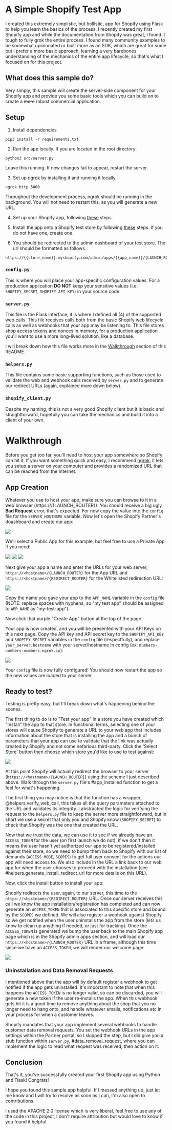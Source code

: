 # A Simple Shopify Test App

I created this extremely simplistic, but hollistic, app for Shopify using Flask to help you learn the basics of the process. I recently created my first Shopify app and while the documentation from Shopify was great, I found it tough to fully grok the entire process. I found many community examples to be somewhat opinionated or built more as an SDK, which are great for some but I prefer a more basic approach, learning a very barebones understanding of the mechanics of the entire app lifecycle, so that's what I focused on for this project.

## What does this sample do?

Very simply, this sample will create the server-side component for your Shopify app and provide you some basic tools which you can build on to create a ~~more~~ robust commercial application.

## Setup
1. Install dependencies
```
pip3 install -r requirements.txt
```

2. Run the app locally. If you are located in the root directory:
```
python3 src/server.py
```
Leave this running. If new changes fail to appear, restart the server.

3. Set up [ngrok](https://ngrok.com/) by installing it and running it locally.
```
ngrok http 5000
```
Throughout the development process, ngrok should be running in the background. You will not need to restart this, as you will generate a new URL.

4. Set up your Shopify app, following [these](https://github.com/StarSolution1221/Shopify-App#app-creation) steps.


5. Install the app onto a Shopify test store by following [these](https://github.com/StarSolution1221/Shopify-App#ready-to-test) steps. If you do not have one, create one.

6. You should be redirected to the admin dashboard of your test store. The url should be formatted as follows
```
https://{{store_name}}.myshopify.com/admin/apps/{{app_name}}/{LAUNCH_ROUTER}
```

### `config.py`

This is where you will place your app-specific configuration values. For a production application **DO NOT** keep your sensitive values (i.e. `SHOPIFY_SECRET`, `SHOPIFY_API_KEY`) in your source code.

### `server.py`

This file is the Flask interface, it is where I defined all (4) of the supported web calls. This file receives calls both from the basic Shopify web lifecycle calls as well as webhooks that your app may be listening to. This file stores shop access tokens and nonces in memory, for a production application you'll want to use a more long-lived solution, like a database.

I will break down how this file works more in the [Walkthrough](https://github.com/StarSolution1221/Shopify-App#walkthrough) section of this README.

### `helpers.py`

This file contains some basic supporting functions, such as those used to validate the web and webhook calls received by `server.py` and to generate our redirect URLs (again, explained more down below).


### `shopify_client.py`

Despite my naming, this is not a very good Shopify client but it is basic and straightforward, hopefully you can take the mechanics and build it into a client of your own.


# Walkthrough

Before you get too far, you'll need to host your app somewhere so Shopify can hit it. If you want something quick and easy, I recommend [ngrok](https://ngrok.com/), it lets you setup a server on your computer and provides a randomized URL that can be reached from the Internet.

## App Creation

Whatever you use to host your app, make sure you can browse to it in a web browser (https://<hostname>/{LAUNCH_ROUTER}). You should receive a big ugly **Bad Request** error, that's expected. For now copy the <hostname> value into the `config` file for the `SERVER_HOSTNAME` variable. Now let's open the Shopify Partner's doashboard and create our app:

![](images/step1.png)

We'll select a Public App for this example, but feel free to use a Private App if you need:

![](images/step2-1.png)
![](images/step2-2.png)
![](images/step2-3.png)

Next give your app a name and enter the URLs for your web server, `https://<hostname>/{LAUNCH_ROUTER}` for the App URL and `https://<hostname>/{REDIRECT_ROUTER}` for the Whitelisted redirection URL:

![](images/step3.png)

Copy the name you gave your app to the `APP_NAME` variable in the `config` file (NOTE: replace spaces with hyphens, so "my test app" should be assigned to `APP_NAME` as "my-test-app"). 

Now click that purple "Create App" button at the top of the page.

Your app is now created, and you will be presented with your API Keys on this next page. Copy the API key and API secret key to the `SHOPIFY_API_KEY` and `SHOPIFY_SECRET` variables in the `config` file (respectfully), and replace `your_server.hostname` with your server/hostname in config (ex: `numbers-numbers-numbers.ngrok.io`):

![](images/step4.png)

Your `config` file is now fully configured! You should now restart the app so the new values are loaded to your server.

## Ready to test? 

Testing is pretty easy, but I'll break down what's happening behind the scenes. 

The first thing to do is to "Test your app" in a store you have created which "Install" the app to that store. In functional terms, selecting one of your stores will cause Shopify to generate a URL to your web app that includes information about the store that is installing the app and a bunch of parameters that your app can use to validate that the link was actually created by Shopify and not some nefarious third-party. Click the 'Select Store' button then choose which store you'd like to use to test against:

![](images/step5.png)

At this point Shopify will actually redirect the browser to your server (`https://<hostname>/{LAUNCH_ROUTER}`) using the scheme I just described above. Walk through the `server.py` file's #app_installed function to get a feel for what's happening. 

The first thing you may notice is that the function has a wrapper, @helpers.verify_web_call, this takes all the query parameters attached to the URL and validates its integrity. I abstracted the logic for verifying the request to the `helpers.py` file to keep the server more straightforward, but in short we use a secret that only you and Shopify know (`SHOPIFY_SECRET`) to check that Shopify was the one that created the URL.

Now that we trust the data, we can use it to see if we already have an `ACCESS_TOKEN` for the user (on first launch we do not), if we don't then it means the user hasn't yet authorized our app to be registered/installed against their store, so we need to bump them back to Shopify with our list of demands (`ACCESS_MODE`, `SCOPES`) to get full user consent for the actions our app will need access to. We also include in the URL a link back to our web app for when the user chooses to proceed with the installation (see #helpers.generate_install_redirect_url for more details on this URL).

Now, click the install button to install your app:


Shopify redirects the user, again, to our server, this time to the `https://<hostname>/{REDIRECT_ROUTER}` URL. Once our server receives this call we know the app installation/registration has completed and can now generate an `ACCESS_TOKEN` that is associated to this specific store and bound by the `SCOPES` we defined. We will also register a webhook against Shopify so we get notified when the user uninstalls the app from the store (lets us know to clean up anything if needed, or just for tracking). Once the `ACCESS_TOKEN` is generated we bump the user back to the main Shopify app page which is in the Shopify admin apps section, and will load our `https://<hostname>/{LAUNCH_ROUTER}` URL in a frame, although this time since we have an `ACCESS_TOKEN`, we will render our welcome page:

![](images/step7.png)

### Uninstallation and Data Removal Requests

I mentioned above that the app will by default register a webhook to get notified if the app gets uninstalled. It's important to note that when this happens the `ACCESS_TOKEN` is no longer valid, so can be discarded, you will generate a new token if the user re-installs the app. When this webhook gets hit it is a good time to remove anything about the shop that you no longer need to hang onto, and handle whatever emails, notifications etc in your process for when a customer leaves.

Shopify mandates that your app implement several webhooks to handle customer data removal requests. You set the webhook URLs in the app settings within the Partner portal, so I skipped the step, but I did give you a stub function within `server.py`, #data_removal_request, where you can implement the logic to read what request was received, then action on it.

## Conclusion

That's it, you've successfully created your first Shopify app using Python and Flask! Congrats! 

I hope you found this sample app helpful. If I messed anything up, just let me know and I will try to resolve as soon as I can, I'm also open to contributions. 

I used the APACHE 2.0 license which is very liberal, feel free to use any of the code in this project, I don't require attribution but would love to know if you found it helpful.


